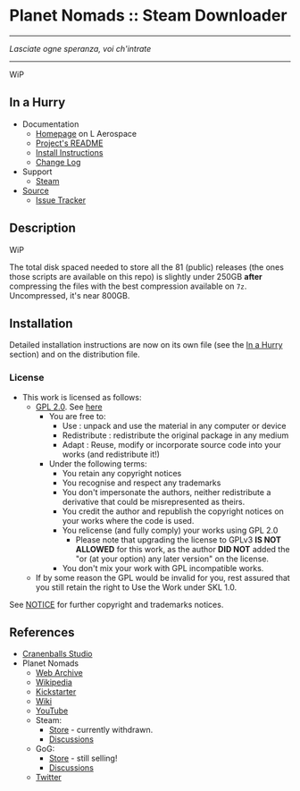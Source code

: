 # Planet Nomads :: Steam Downloader
- - - 
*Lasciate ogne speranza, voi ch'intrate*
- - - 

WiP


## In a Hurry

* Documentation
	+ [Homepage](https://pn.lisias.net/) on L Aerospace
	+ [Project's README](https://github.com/net-lisias-pn/SteamDownloader/blob/master/README.md)
	+ [Install Instructions](https://github.com/net-lisias-pn/SteamDownloader/blob/master/INSTALL.md)
	+ [Change Log](./CHANGE_LOG.md)
* Support
	+ [Steam](https://steamcommunity.com/app/504050/discussions/0/4339861173662140528/)
* [Source](https://github.com/TweakScale/TweakScale)
	+ [Issue Tracker](https://github.com/TweakScale/TweakScale/issues)


## Description

WiP

The total disk spaced needed to store all the 81 (public) releases (the ones those scripts are available on this repo) is slightly under 250GB **after** compressing the files with the best compression available on `7z`. Uncompressed, it's near 800GB.


## Installation

Detailed installation instructions are now on its own file (see the [In a Hurry](#in-a-hurry) section) and on the distribution file.

### License

* This work is licensed as follows:
	+ [GPL 2.0](https://www.gnu.org/licenses/gpl-2.0.txt). See [here](./LICENSE.GPL-2_0)
		+ You are free to:
			- Use : unpack and use the material in any computer or device
			- Redistribute : redistribute the original package in any medium
			- Adapt : Reuse, modify or incorporate source code into your works (and redistribute it!) 
		+ Under the following terms:
			- You retain any copyright notices
			- You recognise and respect any trademarks
			- You don't impersonate the authors, neither redistribute a derivative that could be misrepresented as theirs.
			- You credit the author and republish the copyright notices on your works where the code is used.
			- You relicense (and fully comply) your works using GPL 2.0
				- Please note that upgrading the license to GPLv3 **IS NOT ALLOWED** for this work, as the author **DID NOT** added the "or (at your option) any later version" on the license.
			- You don't mix your work with GPL incompatible works.
	* If by some reason the GPL would be invalid for you, rest assured that you still retain the right to Use the Work under SKL 1.0. 

See [NOTICE](./NOTICE) for further copyright and trademarks notices.


## References

* [Cranenballs Studio](https://en.wikipedia.org/wiki/Craneballs_Studio)
* Planet Nomads
	+ [Web Archive](https://web.archive.org/web/20230327033844/https://www.planet-nomads.com/)
	+ [Wikipedia](https://en.wikipedia.org/wiki/Planet_Nomads)
	+ [Kickstarter](https://www.kickstarter.com/projects/2043603103/planet-nomads)
	+ [Wiki](https://planetnomads.fandom.com/wiki/Planet_Nomads)
	+ [YouTube](https://www.youtube.com/@Planet-nomads)
	+ Steam:
		- [Store](https://store.steampowered.com/app/504050?snr=2_9_100006__apphubheader) - currently withdrawn.
		- [Discussions](https://steamcommunity.com/app/504050/discussions/0/)
	+ GoG:
		- [Store](https://www.gog.com/en/game/planet_nomads) - still selling!
		- [Discussions](https://www.gog.com/forum/planet_nomads#1719433338)
	+ [Twitter](https://twitter.com/PlanetNomads/)
